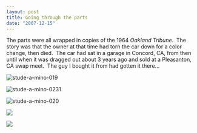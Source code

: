 ```yaml
---
layout: post
title: Going through the parts
date: "2007-12-15"
---
```


The parts were all wrapped in copies of the 1964 _Oakland Tribune_.  The story was that the owner at that time had torn the car down for a color change, then died.  The car had sat in a garage in Concord, CA, from then until when it was dragged out about 3 years ago and sold at a Pleasanton, CA swap meet.  The guy I bought it from had gotten it there…

![](/wp-content/uploads/2008/12/stude-a-mino-019.jpg "stude-a-mino-019")

![](/wp-content/uploads/2008/12/stude-a-mino-0231.jpg "stude-a-mino-0231")

![](/wp-content/uploads/2008/12/stude-a-mino-020.jpg "stude-a-mino-020")

![](/images/pop/studeute/ad.jpg)

![](/images/pop/studeute/Stude-a-mino014.jpg)
